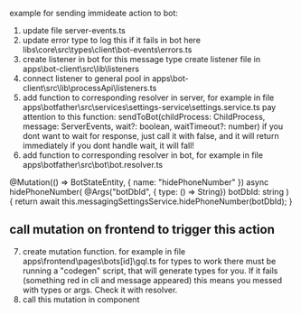 example for sending immideate action to bot:
1. update file server-events.ts
2. update error type to log this if it fails in bot here
libs\core\src\types\client\bot-events\errors.ts
3. create listener in bot for this message type
create listener file in apps\bot-client\src\lib\listeners
4. connect listener to general pool in
apps\bot-client\src\lib\processApi\listeners.ts
5. add function to corresponding resolver in server, for example in file
apps\botfather\src\services\settings-service\settings.service.ts
pay attention to this function:
sendToBot(childProcess: ChildProcess, message: ServerEvents, wait?: boolean, waitTimeout?: number)
if you dont want to wait for response, just call it with false, and it will return immediately
if you dont handle wait, it will fall!
6. add function to corresponding resolver in bot, for example in file
apps\botfather\src\bot\bot.resolver.ts

  @Mutation(() => BotStateEntity, { name: "hidePhoneNumber" })
  async hidePhoneNumber(
    @Args("botDbId", { type: () => String}) botDbId: string
  ) {
    return await this.messagingSettingsService.hidePhoneNumber(botDbId);
  }


## call mutation on frontend to trigger this action
7. create mutation function. for example in file
apps\frontend\pages\bots\[id]\gql.ts
for types to work there must be running a "codegen" script, that will generate types for you. If it fails (something red in cli and message appeared) this means you messed with types or args. Check it with resolver.
8. call this mutation in component